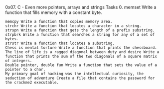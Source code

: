 0x07. C - Even more pointers, arrays and strings Tasks 0. memset Write a function that fills memory with a constant byte.

    memcpy Write a function that copies memory area.
    strchr Write a function that locates a character in a string.
    strspn Write a function that gets the length of a prefix substring.
    strpbrk Write a function that searches a string for any of a set of bytes.
    strstr Write a function that locates a substring.
    Chess is mental torture Write a function that prints the chessboard.
    The line of life is a ragged diagonal between duty and desire Write a function that prints the sum of the two diagonals of a square matrix of integers.
    Double pointer, double fun Write a function that sets the value of a pointer to a char.
    My primary goal of hacking was the intellectual curiosity, the seduction of adventure Create a file that contains the password for the crackme2 executable.
